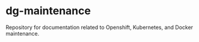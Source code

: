 # dg-maintenance
Repository for documentation related to Openshift, Kubernetes, and Docker maintenance.
